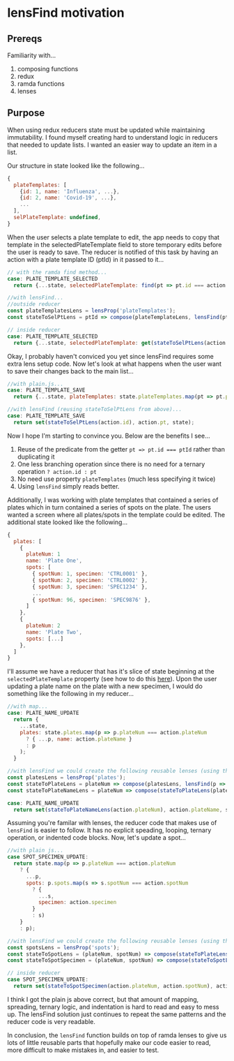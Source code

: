 # lensFind motivation
## Prereqs
Familiarity with...
1) composing functions
2) redux
3) ramda functions
4) lenses

## Purpose
When using redux reducers state must be updated while maintaining immutability.  I found myself creating hard to understand logic in reducers that needed to update lists.  I wanted an easier way to update an item in a list.  

Our structure in state looked like the following...

```js
{
  plateTemplates: [
    {id: 1, name: 'Influenza', ...},
    {id: 2, name: 'Covid-19', ...},
    ...
  ],
  selPlateTemplate: undefined,
}
```

When the user selects a plate template to edit, the app needs to copy that template in the selectedPlateTemplate field to store temporary edits before the user is ready to save.  The reducer is notified of this task by having an action with a plate template ID (ptId) in it passed to it...

```js
// with the ramda find method...
case: PLATE_TEMPLATE_SELECTED
  return {...state, selectedPlateTemplate: find(pt => pt.id === action.ptId, state.plateTemplates)};
```

```js
//with lensFind...
//outside reducer
const plateTemplatesLens = lensProp('plateTemplates');
const stateToSelPtLens = ptId => compose(plateTemplateLens, lensFind(pt => pt.id === ptId)); 

// inside reducer
case: PLATE_TEMPLATE_SELECTED
  return {...state, selectedPlateTemplate: get(stateToSelPtLens(action.ptId), state)};
```

Okay, I probably haven't conviced you yet since lensFind requires some extra lens setup code.  Now let's look at what happens when the user want to save their changes back to the main list...

```js
//with plain.js...
case: PLATE_TEMPLATE_SAVE
  return {...state, plateTemplates: state.plateTemplates.map(pt => pt.ptId === action.id ? action.pt : pt)};
```

```js
//with lensFind (reusing stateToSelPtLens from above)...	
case: PLATE_TEMPLATE_SAVE
  return set(stateToSelPtLens(action.id), action.pt, state);
```

Now I hope I'm starting to convince you.  Below are the benefits I see...
1) Reuse of the predicate from the getter `pt => pt.id === ptId` rather than duplicating it
2) One less branching operation since there is no need for a ternary operation `? action.id : pt`
3) No need use property `plateTemplates` (much less specifying it twice)
4) Using `lensFind` simply reads better.

Additionally, I was working with plate templates that contained a series of plates which in turn contained a series of spots on the plate.  The users wanted a screen where all plates/spots in the template could be edited.  The additional state looked like the following...

```js
{
  plates: [
    {
      plateNum: 1
      name: 'Plate One',
      spots: [
        { spotNum: 1, specimen: 'CTRL0001' },
        { spotNum: 2, specimen: 'CTRL0002' },
        { spotNum: 3, specimen: 'SPEC1234' },
        ...
        { spotNum: 96, specimen: 'SPEC9876' },
      ]
    },
    {
      plateNum: 2
      name: 'Plate Two',
      spots: [...]
    },
  ]
}
```

I'll assume we have a reducer that has it's slice of state beginning at the `selectedPlateTemplate` property (see how to do this [here](http://www.google.com)).  Upon the user updating a plate name on the plate with a new specimen, I would do something like the following in my reducer...

```js
//with map...
case: PLATE_NAME_UPDATE
  return {
    ...state,
    plates: state.plates.map(p => p.plateNum === action.plateNum
      ? { ...p, name: action.plateName } 
      : p      
    );
  }
```

```js
//with lensFind we could create the following reusable lenses (using the ramda lensProp, compose, and set functions)...	
const platesLens = lensProp('plates');
const stateToPlateLens = plateNum => compose(platesLens, lensFind(p => p.plateNum === plateNum));
const stateToPlateNameLens = plateNum => compose(stateToPlateLens(plateNum), lensProp('name'));

case: PLATE_NAME_UPDATE
  return set(stateToPlateNameLens(action.plateNum), action.plateName, state);
```

Assuming you're familar with lenses, the reducer code that makes use of `lensFind` is easier to follow.  It has no explicit speading, looping, ternary operation, or indented code blocks.  Now, let's update a spot...

```js
//with plain js...
case SPOT_SPECIMEN_UPDATE:
  return state.map(p => p.plateNum === action.plateNum
    ? {
      ...p,
      spots: p.spots.map(s => s.spotNum === action.spotNum 
        ? {
          ...s,
          specimen: action.specimen
        } 
        : s)
    } 
    : p);
```
```js
//with lensFind we could create the following reusable lenses (using the ramda lensProp, compose, and set functions)...	
const spotsLens = lensProp('spots');
const stateToSpotLens = (plateNum, spotNum) => compose(stateToPlateLens(plateNum), spotsLens, lensFind(s => s.spotNum === spotNum));
const stateToSpotSpecimen = (plateNum, spotNum) => compose(stateToSpotLens(plateNum, spotNum), lensProp('specimen'));

// inside reducer
case SPOT_SPECIMEN_UPDATE:
  return set(stateToSpotSpecimen(action.plateNum, action.spotNum), action.specimen, state);
```

I think I got the plain js above correct, but that amount of mapping, spreading, ternary logic, and indentation is hard to read and easy to mess up. The lensFind solution just continues to repeat the same patterns and the reducer code is very readable.

In conclusion, the `lensFind` function builds on top of ramda lenses to give us lots of little reusable parts that hopefully make our code easier to read, more difficult to make mistakes in, and easier to test. 
